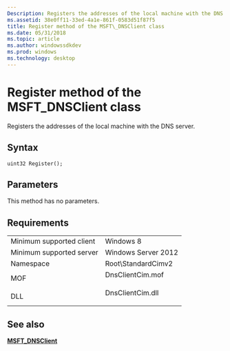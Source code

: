 ```yaml
---
Description: Registers the addresses of the local machine with the DNS server.
ms.assetid: 38e0ff11-33ed-4a1e-861f-0583d51f87f5
title: Register method of the MSFT\_DNSClient class
ms.date: 05/31/2018
ms.topic: article
ms.author: windowssdkdev
ms.prod: windows
ms.technology: desktop
---
```


# Register method of the MSFT\_DNSClient class

Registers the addresses of the local machine with the DNS server.

## Syntax


```mof
uint32 Register();
```



## Parameters

This method has no parameters.

## Requirements



|                                     |                                                                                             |
|-------------------------------------|---------------------------------------------------------------------------------------------|
| Minimum supported client<br/> | Windows 8<br/>                                                                        |
| Minimum supported server<br/> | Windows Server 2012<br/>                                                              |
| Namespace<br/>                | Root\\StandardCimv2<br/>                                                              |
| MOF<br/>                      | <dl> <dt>DnsClientCim.mof</dt> </dl> |
| DLL<br/>                      | <dl> <dt>DnsClientCim.dll</dt> </dl> |



## See also

<dl> <dt>

[**MSFT\_DNSClient**](msft-dnsclient.md)
</dt> </dl>

 

 




